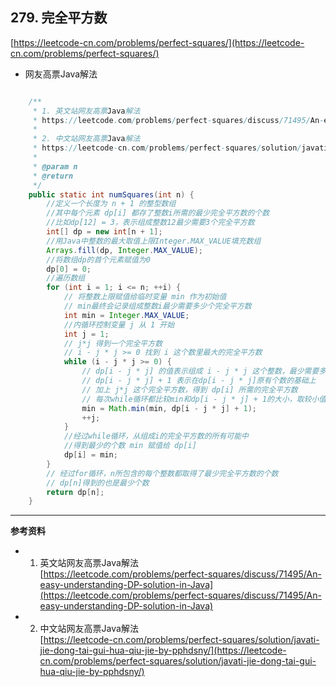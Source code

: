 **279. 完全平方数**  
---
[https://leetcode-cn.com/problems/perfect-squares/](https://leetcode-cn.com/problems/perfect-squares/)  

* 网友高票Java解法  

```java  

    /**
     * 1. 英文站网友高票Java解法
     * https://leetcode.com/problems/perfect-squares/discuss/71495/An-easy-understanding-DP-solution-in-Java
     *
     * 2. 中文站网友高票Java解法
     * https://leetcode-cn.com/problems/perfect-squares/solution/javati-jie-dong-tai-gui-hua-qiu-jie-by-pphdsny/
     *
     * @param n
     * @return
     */
    public static int numSquares(int n) {
        //定义一个长度为 n + 1 的整型数组
        //其中每个元素 dp[i] 都存了整数i所需的最少完全平方数的个数
        //比如dp[12] = 3，表示组成整数12最少需要3个完全平方数
        int[] dp = new int[n + 1];
        //用Java中整数的最大取值上限Integer.MAX_VALUE填充数组
        Arrays.fill(dp, Integer.MAX_VALUE);
        //将数组dp的首个元素赋值为0
        dp[0] = 0;
        //遍历数组
        for (int i = 1; i <= n; ++i) {
            // 将整数上限赋值给临时变量 min 作为初始值
            // min最终会记录组成整数i最少需要多少个完全平方数
            int min = Integer.MAX_VALUE;
            //内循环控制变量 j 从 1 开始
            int j = 1;
            // j*j 得到一个完全平方数
            // i - j * j >= 0 找到 i 这个数里最大的完全平方数
            while (i - j * j >= 0) {
                // dp[i - j * j] 的值表示组成 i - j * j 这个整数，最少需要多少个完全平方数
                // dp[i - j * j] + 1 表示在dp[i - j * j]原有个数的基础上
                // 加上 j*j 这个完全平方数，得到 dp[i] 所需的完全平方数
                // 每次while循环都比较min和dp[i - j * j] + 1的大小，取较小值
                min = Math.min(min, dp[i - j * j] + 1);
                ++j;
            }
            //经过while循环，从组成i的完全平方数的所有可能中
            //得到最少的个数 min 赋值给 dp[i]
            dp[i] = min;
        }
        // 经过for循环，n所包含的每个整数都取得了最少完全平方数的个数
        // dp[n]得到的也是最少个数
        return dp[n];
    }

```  

---

**参考资料**  

* 1. 英文站网友高票Java解法  
[https://leetcode.com/problems/perfect-squares/discuss/71495/An-easy-understanding-DP-solution-in-Java](https://leetcode.com/problems/perfect-squares/discuss/71495/An-easy-understanding-DP-solution-in-Java)  

* 2. 中文站网友高票Java解法  
[https://leetcode-cn.com/problems/perfect-squares/solution/javati-jie-dong-tai-gui-hua-qiu-jie-by-pphdsny/](https://leetcode-cn.com/problems/perfect-squares/solution/javati-jie-dong-tai-gui-hua-qiu-jie-by-pphdsny/)  
